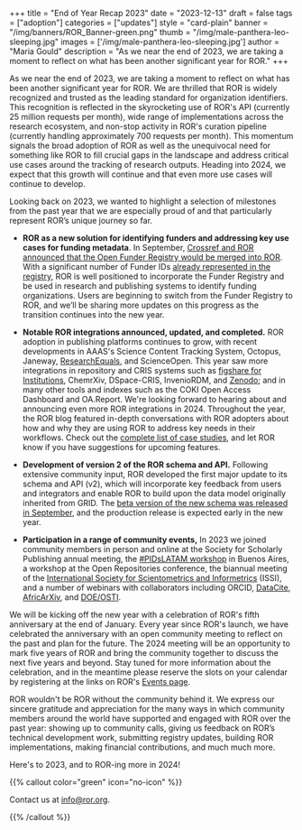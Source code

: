 +++
title = "End of Year Recap 2023"
date = "2023-12-13"
draft = false
tags = ["adoption"]
categories = ["updates"]
style = "card-plain"
banner = "/img/banners/ROR_Banner-green.png"
thumb = "/img/male-panthera-leo-sleeping.jpg"
images = ['/img/male-panthera-leo-sleeping.jpg']
author = "Maria Gould"
description = "As we near the end of 2023, we are taking a moment to reflect on what has been another significant year for ROR."
+++

As we near the end of 2023, we are taking a moment to reflect on what has been another significant year for ROR. We are thrilled that ROR is widely recognized and trusted as the leading standard for organization identifiers. This recognition is reflected in the skyrocketing use of ROR's API (currently 25 million requests per month), wide range of implementations across the research ecosystem, and non-stop activity in ROR's curation pipeline (currently handling approximately 700 requests per month). This momentum signals the broad adoption of ROR as well as the unequivocal need for something like ROR to fill crucial gaps in the landscape and address critical use cases around the tracking of research outputs. Heading into 2024, we expect that this growth will continue and that even more use cases will continue to develop. 

Looking back on 2023, we wanted to highlight a selection of milestones from the past year that we are especially proud of and that particularly represent ROR’s unique journey so far.

- **ROR as a new solution for identifying funders and addressing key use cases for funding metadata**. In September, [Crossref and ROR announced that the Open Funder Registry would be merged into ROR](https://ror.org/blog/2023-09-07-open-funder-registry-transition-ror-cross-post/). With a significant number of Funder IDs [already represented in the registry](https://ror.org/blog/2023-10-12-ror-funder-registry-overlap/), ROR is well positioned to incorporate the Funder Registry and be used in research and publishing systems to identify funding organizations. Users are beginning to switch from the Funder Registry to ROR, and we’ll be sharing more updates on this progress as the transition continues into the new year.  

- **Notable ROR integrations announced, updated, and completed.** ROR adoption in publishing platforms continues to grow, with recent developments in AAAS's Science Content Tracking System, Octopus, Janeway, [ResearchEquals](https://www.youtube.com/playlist?list=PLagyLN5PZI3zVbJNYCNFmL1cJif_31ReV), and ScienceOpen. This year saw more integrations in repository and CRIS systems such as [figshare for Institutions](https://knowledge.figshare.com/article/figshare-and-the-generalist-repository-ecosystem-initiative-grei-what-weve-achieved-and-where-were-heading), ChemrXiv, DSpace-CRIS, InvenioRDM, and [Zenodo](https://blog.zenodo.org/2022/12/07/2022-12-07-zenodo-on-inveniordm/); and in many other tools and indexes such as the COKI Open Access Dashboard and OA.Report. We're looking forward to hearing about and announcing even more ROR integrations in 2024. Throughout the year, the ROR blog featured in-depth conversations with ROR adopters about how and why they are using ROR to address key needs in their workflows. Check out the [complete list of case studies](https://ror.org/categories/case-studies/), and let ROR know if you have suggestions for upcoming features. 

- **Development of version 2 of the ROR schema and API.** Following extensive community input, ROR developed the first major update to its schema and API (v2), which will incorporate key feedback from users and integrators and enable ROR to build upon the data model originally inherited from GRID. The [beta version of the new schema was released in September](https://ror.org/blog/2023-09-14-beta-test/), and the production release is expected early in the new year. 

- **Participation in a range of community events,** In 2023 we joined community members in person and online at the Society for Scholarly Publishing annual meeting, the [#PIDsLATAM workshop](https://ror.org/blog/2023-05-09-pids-open-science-latin-america/) in Buenos Aires, a workshop at the Open Repositories conference, the biannual meeting of the  [International Society for Scientometrics and Informetrics](https://www.issi-society.org/conferences/) (ISSI), and a number of webinars with collaborators including ORCID, [DataCite](https://datacite.org/event/the-role-of-funders-in-building-a-robust-and-trustworthy-output-tracking-mechanism-using-pids-and-open-metadata/), [AfricArXiv](https://africarxiv.pubpub.org/pub/h50au5wa/release/1), and [DOE/OSTI](https://ror.org/events/2023-12-07-us-federal-guidance-and-pids/). 

We will be kicking off the new year with a celebration of ROR's fifth anniversary at the end of January. Every year since ROR's launch, we have celebrated the anniversary with an open community meeting to reflect on the past and plan for the future. The 2024 meeting will be an opportunity to mark five years of ROR and bring the community together to discuss the next five years and beyond. Stay tuned for more information about the celebration, and in the meantime please reserve the slots on your calendar by registering at the links on ROR's [Events page](/events). 

ROR wouldn't be ROR without the community behind it. We express our sincere gratitude and appreciation for the many ways in which community members around the world have supported and engaged with ROR over the past year: showing up to community calls, giving us feedback on ROR’s technical development work, submitting registry updates, building ROR implementations, making financial contributions, and much much more. 

Here's to 2023, and to ROR-ing more in 2024! 

{{% callout color="green" icon="no-icon" %}}

Contact us at <info@ror.org>.

{{% /callout %}}
